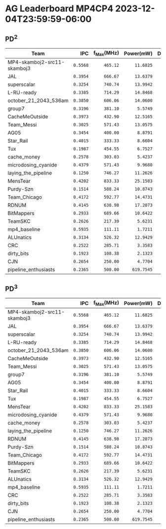 # AG Leaderboard MP4CP4 2023-12-04T23:59:59-06:00

## PD<sup>2</sup>
|Team|IPC|f<sub>Max</sub>(MHz)|Power(mW)|Delay(ns)|PD<sup>2</sup>|
|---|--:|--:|--:|--:|--:|
|MP4-skamboj2-src11-skamboj3|```0.5568```|```465.12```|```11.6825```|```1111100```|```14.42```|
|JAL|```0.3954```|```666.67```|```13.6379```|```1091410```|```16.25```|
|superscalar|```0.3254```|```740.74```|```13.9942```|```1193612```|```19.94```|
|L-RU-ready|```0.3385```|```714.29```|```14.8468```|```1189867```|```21.02```|
|october_21_2043_536am|```0.3850```|```606.06```|```14.0600```|```1233140```|```21.38```|
|group7|```0.3196```|```381.10```|```5.5749```|```2361978```|```31.10```|
|CacheMeOutside|```0.3973```|```432.90```|```12.5165```|```1672856```|```35.03```|
|Team_Messi|```0.3025```|```571.43```|```13.0575```|```1664359```|```36.17```|
|AG05|```0.3454```|```400.00```|```8.8791```|```2082345```|```38.50```|
|Star_Rail|```0.4015```|```333.33```|```8.6604```|```2150076```|```40.04```|
|Tux|```0.1987```|```454.55```|```6.7527```|```3185059```|```68.50```|
|cache_money|```0.2578```|```303.03```|```5.4237```|```3683255```|```73.58```|
|microdosing_cyanide|```0.4379```|```571.43```|```9.9680```|```2919229```|```84.95```|
|laying_the_pipeline|```0.1250```|```746.27```|```11.2626```|```3084401```|```107.15```|
|MensTear|```0.4202```|```833.33```|```25.1583```|```2086106```|```109.48```|
|Purdy-Szn|```0.1514```|```588.24```|```10.8743```|```3231470```|```113.55```|
|Team_Chicago|```0.4172```|```592.77```|```14.4731```|```2952537```|```126.17```|
|RDNUM|```0.4145```|```638.98```|```17.2073```|```2756597```|```130.76```|
|BitMappers|```0.2933```|```689.66```|```10.6422```|```3611944```|```138.84```|
|TeamSKC|```0.2626```|```217.39```|```5.6231```|```5040749```|```142.88```|
|mp4_baseline|```0.5935```|```111.11```|```1.7211```|```11077659```|```211.20```|
|ALUnatics|```0.3134```|```526.32```|```12.9429```|```4429459```|```253.94```|
|CRC|```0.2522```|```285.71```|```3.3583```|```10140224```|```345.31```|
|dirty_bits|```0.1923```|```108.38```|```2.1323```|```13802355```|```406.21```|
|CJN|```0.2654```|```250.00```|```4.7704```|```11009964```|```578.26```|
|pipeline_enthusiasts|```0.2365```|```500.00```|```619.7545```|```2432776```|```3667.95```|

## PD<sup>3</sup>
|Team|IPC|f<sub>Max</sub>(MHz)|Power(mW)|Delay(ns)|PD<sup>3</sup>|
|---|--:|--:|--:|--:|--:|
|MP4-skamboj2-src11-skamboj3|```0.5568```|```465.12```|```11.6825```|```1111100```|```16.02```|
|JAL|```0.3954```|```666.67```|```13.6379```|```1091410```|```17.73```|
|superscalar|```0.3254```|```740.74```|```13.9942```|```1193612```|```23.80```|
|L-RU-ready|```0.3385```|```714.29```|```14.8468```|```1189867```|```25.01```|
|october_21_2043_536am|```0.3850```|```606.06```|```14.0600```|```1233140```|```26.36```|
|CacheMeOutside|```0.3973```|```432.90```|```12.5165```|```1672856```|```58.59```|
|Team_Messi|```0.3025```|```571.43```|```13.0575```|```1664359```|```60.20```|
|group7|```0.3196```|```381.10```|```5.5749```|```2361978```|```73.46```|
|AG05|```0.3454```|```400.00```|```8.8791```|```2082345```|```80.17```|
|Star_Rail|```0.4015```|```333.33```|```8.6604```|```2150076```|```86.08```|
|Tux|```0.1987```|```454.55```|```6.7527```|```3185059```|```218.19```|
|MensTear|```0.4202```|```833.33```|```25.1583```|```2086106```|```228.40```|
|microdosing_cyanide|```0.4379```|```571.43```|```9.9680```|```2919229```|```247.98```|
|cache_money|```0.2578```|```303.03```|```5.4237```|```3683255```|```271.01```|
|laying_the_pipeline|```0.1250```|```746.27```|```11.2626```|```3084401```|```330.48```|
|RDNUM|```0.4145```|```638.98```|```17.2073```|```2756597```|```360.44```|
|Purdy-Szn|```0.1514```|```588.24```|```10.8743```|```3231470```|```366.94```|
|Team_Chicago|```0.4172```|```592.77```|```14.4731```|```2952537```|```372.52```|
|BitMappers|```0.2933```|```689.66```|```10.6422```|```3611944```|```501.48```|
|TeamSKC|```0.2626```|```217.39```|```5.6231```|```5040749```|```720.21```|
|ALUnatics|```0.3134```|```526.32```|```12.9429```|```4429459```|```1124.83```|
|mp4_baseline|```0.5935```|```111.11```|```1.7211```|```11077659```|```2339.64```|
|CRC|```0.2522```|```285.71```|```3.3583```|```10140224```|```3501.52```|
|dirty_bits|```0.1923```|```108.38```|```2.1323```|```13802355```|```5606.64```|
|CJN|```0.2654```|```250.00```|```4.7704```|```11009964```|```6366.62```|
|pipeline_enthusiasts|```0.2365```|```500.00```|```619.7545```|```2432776```|```8923.31```|

